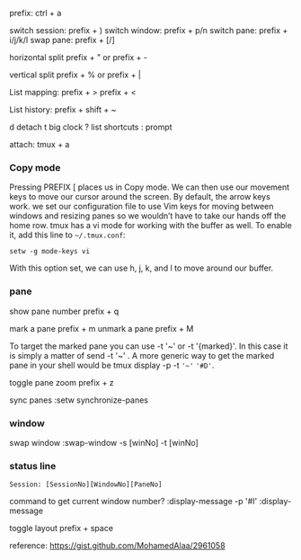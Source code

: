 
prefix: ctrl + a

switch session: prefix + )
switch window: prefix + p/n
switch pane: prefix + i/j/k/l
swap pane: prefix + [/]

horizontal split
prefix + " or prefix + -

vertical split
prefix + % or prefix + |


List mapping:
prefix + >
prefix + <

List history:
prefix + shift + ~

d  detach
t  big clock
?  list shortcuts
:  prompt

attach:
tmux + a

### Copy mode
Pressing PREFIX [ places us in Copy mode. We can then use our movement keys to move our cursor around the screen. By default, the arrow keys work. we set our configuration file to use Vim keys for moving between windows and resizing panes so we wouldn’t have to take our hands off the home row. tmux has a vi mode for working with the buffer as well. To enable it, add this line to `~/.tmux.conf`:

```
setw -g mode-keys vi
```

With this option set, we can use h, j, k, and l to move around our buffer.

### pane
show pane number
prefix + q

mark a pane
prefix + m
unmark a pane
prefix + M

To target the marked pane you can use -t '~' or -t '{marked}'.
In this case it is simply a matter of send -t '~' <keys here>.
A more generic way to get the marked pane in your shell would be tmux display -p -t `'~'` `'#D'`.

toggle pane zoom
prefix + z

sync panes
:setw synchronize-panes

### window
swap window
:swap-window -s [winNo] -t [winNo]

### status line
```
Session: [SessionNo][WindowNo][PaneNo]
```

command to get current window number?
:display-message -p '#I'
:display-message

toggle layout
prefix + space

reference:
https://gist.github.com/MohamedAlaa/2961058
